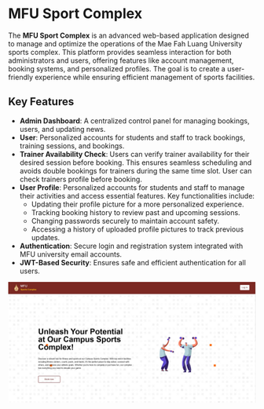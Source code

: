 # MFU Sport Complex

The **MFU Sport Complex** is an advanced web-based application designed to manage and optimize the operations of the Mae Fah Luang University sports complex. This platform provides seamless interaction for both administrators and users, offering features like account management, booking systems, and personalized profiles. The goal is to create a user-friendly experience while ensuring efficient management of sports facilities.

## Key Features
- **Admin Dashboard**: A centralized control panel for managing bookings, users, and updating news.
- **User**: Personalized accounts for students and staff to track bookings, training sessions, and bookings.
- **Trainer Availability Check**: Users can verify trainer availability for their desired session before booking. This ensures seamless scheduling and avoids double bookings for trainers during the same time slot. User can check trainers profile before booking.
- **User Profile**: Personalized accounts for students and staff to manage their activities and access essential features. Key functionalities include:
  - Updating their profile picture for a more personalized experience.
  - Tracking booking history to review past and upcoming sessions.
  - Changing passwords securely to maintain account safety.
  - Accessing a history of uploaded profile pictures to track previous updates.
- **Authentication**: Secure login and registration system integrated with MFU university email accounts.
- **JWT-Based Security**: Ensures safe and efficient authentication for all users.

![HomePage](./frontend/src/images/Homepage.jpg)
